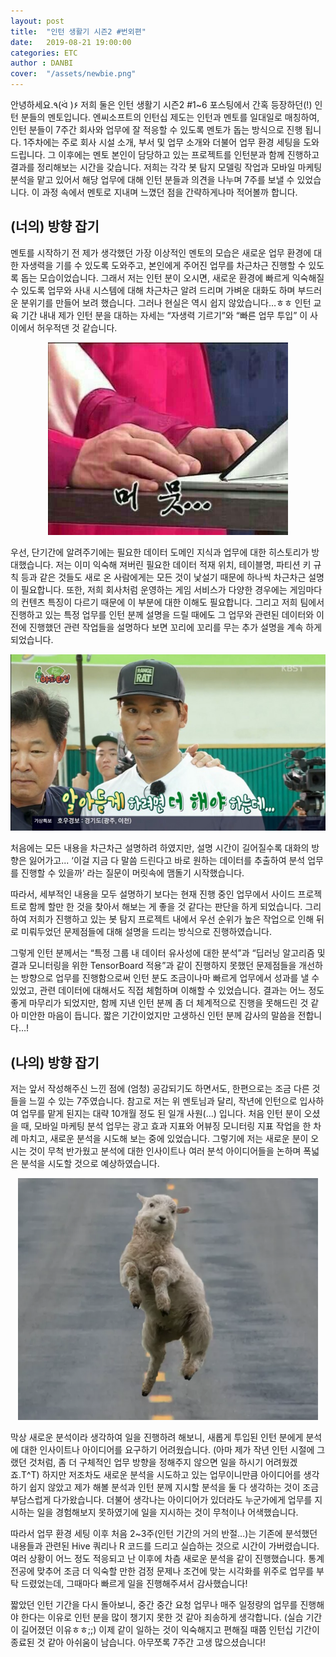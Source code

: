 ```yaml
---
layout: post
title:  "인턴 생활기 시즌2 #번외편"
date:   2019-08-21 19:00:00
categories: ETC
author : DANBI
cover:  "/assets/newbie.png"
---
```

안녕하세요.٩(ᐛ )۶  저희 둘은 인턴 생활기 시즌2 #1~6 포스팅에서 간혹 등장하던(!) 인턴 분들의 멘토입니다. 엔씨소프트의 인턴십 제도는 인턴과 멘토를 일대일로 매칭하여, 인턴 분들이 7주간 회사와 업무에 잘 적응할 수 있도록 멘토가 돕는 방식으로 진행 됩니다. 1주차에는 주로 회사 시설 소개, 부서 및 업무 소개와 더불어 업무 환경 세팅을 도와 드립니다. 그 이후에는 멘토 본인이 담당하고 있는 프로젝트를 인턴분과 함께 진행하고 결과를 정리해보는 시간을 갖습니다. 저희는 각각 봇 탐지 모델링 작업과 모바일 마케팅 분석을 맡고 있어서 해당 업무에 대해 인턴 분들과 의견을 나누며 7주를 보낼 수 있었습니다. 이 과정 속에서 멘토로 지내며 느꼈던 점을 간략하게나마 적어볼까 합니다.  

## (너의) 방향 잡기

멘토를 시작하기 전 제가 생각했던 가장 이상적인 멘토의 모습은 새로운 업무 환경에 대한 자생력을 기를 수 있도록 도와주고, 본인에게 주어진 업무를 차근차근 진행할 수 있도록 돕는 모습이었습니다. 그래서 저는 인턴 분이 오시면, 새로운 환경에 빠르게 익숙해질 수 있도록 업무와 사내 시스템에 대해 차근차근 알려 드리며 가벼운 대화도 하며 부드러운 분위기를 만들어 보려 했습니다. 그러나 현실은 역시 쉽지 않았습니다…ㅎㅎ 인턴 교육 기간 내내 제가 인턴 분을 대하는 자세는 “자생력 기르기”와 “빠른 업무 투입” 이 사이에서 허우적댄 것 같습니다.

<p align="center">
<img src="/assets/hesitate.jpg" style="width:4in" />


</p>

우선, 단기간에 알려주기에는 필요한 데이터 도메인 지식과 업무에 대한 히스토리가 방대했습니다. 저는 이미 익숙해 져버린 필요한 데이터 적재 위치, 테이블명, 파티션 키 규칙 등과 같은 것들도 새로 온 사람에게는 모든 것이 낯설기 때문에 하나씩 차근차근 설명이 필요합니다. 또한, 저희 회사처럼 운영하는 게임 서비스가 다양한 경우에는 게임마다의 컨텐츠 특징이 다르기 때문에 이 부분에 대한 이해도 필요합니다. 그리고 저희 팀에서 진행하고 있는 특정 업무를 인턴 분께 설명을 드릴 때에도 그 업무와 관련된 데이터와 이전에 진행했던 관련 작업들을 설명하다 보면 꼬리에 꼬리를 무는 추가 설명을 계속 하게 되었습니다. 

<p align="center">
<img src="/assets/tmi.png" style="width:7in" />


</p>

처음에는 모든 내용을 차근차근 설명하려 하였지만, 설명 시간이 길어질수록 대화의 방향은 잃어가고... ‘이걸 지금 다 말씀 드린다고 바로 원하는 데이터를 추출하여 분석 업무를 진행할 수 있을까’ 라는 질문이 머릿속에 맴돌기 시작했습니다.

따라서, 세부적인 내용을 모두 설명하기 보다는 현재 진행 중인 업무에서 사이드 프로젝트로 함께 할만 한 것을 찾아서 해보는 게 좋을 것 같다는 판단을 하게 되었습니다. 그리하여 저희가 진행하고 있는 봇 탐지 프로젝트 내에서 우선 순위가 높은 작업으로 인해 뒤로 미뤄두었던 문제점들에 대해 설명을 드리는 방식으로 진행하였습니다.

그렇게 인턴 분께서는 “특정 그룹 내 데이터 유사성에 대한 분석”과 “딥러닝 알고리즘 및 결과 모니터링을 위한 TensorBoard 적용”과 같이 진행하지 못했던 문제점들을 개선하는 방향으로 업무를 진행함으로써 인턴 분도 조금이나마 빠르게 업무에서 성과를 낼 수 있었고, 관련 데이터에 대해서도 직접 체험하며 이해할 수 있었습니다. 결과는 어느 정도 좋게 마무리가 되었지만, 함께 지낸 인턴 분께 좀 더 체계적으로 진행을 못해드린 것 같아 미안한 마음이 듭니다. 짧은 기간이었지만 고생하신 인턴 분께 감사의 말씀을 전합니다…!

## (나의) 방향 잡기

저는 앞서 작성해주신 느낀 점에 (엄청) 공감되기도 하면서도, 한편으로는 조금 다른 것들을 느낄 수 있는 7주였습니다. 참고로 저는 위 멘토님과 달리, 작년에 인턴으로 입사하여 업무를 맡게 된지는 대략 10개월 정도 된 일개 사원(…) 입니다. 처음 인턴 분이 오셨을 때, 모바일 마케팅 분석 업무는 광고 효과 지표와 어뷰징 모니터링 지표 작업을 한 차례 마치고, 새로운 분석을 시도해 보는 중에 있었습니다. 그렇기에 저는 새로운 분이 오시는 것이 무척 반가웠고 분석에 대한 인사이트나 여러 분석 아이디어들을 논하며 폭넓은 분석을 시도할 것으로 예상하였습니다.

<p align="center">
<img src="/assets/happy.PNG" style="width:5in" />

</p>

막상 새로운 분석이라 생각하여 일을 진행하려 해보니, 새롭게 투입된 인턴 분에게 분석에 대한 인사이트나 아이디어를 요구하기 어려웠습니다. (아마 제가 작년 인턴 시절에 그랬던 것처럼, 좀 더 구체적인 업무 방향을 정해주지 않으면 일을 하시기 어려웠겠죠.T^T) 하지만 저조차도 새로운 분석을 시도하고 있는 업무이니만큼 아이디어를 생각하기 쉽지 않았고 제가 해볼 분석과 인턴 분께 지시할 분석을 둘 다 생각하는 것이 조금 부담스럽게 다가왔습니다. 더불어 생각나는 아이디어가 있더라도 누군가에게 업무를 지시하는 일을 경험해보지 못하였기에 일을 지시하는 것이 무척이나 어색했습니다. 

따라서 업무 환경 세팅 이후 처음 2~3주(인턴 기간의 거의 반절…)는 기존에 분석했던 내용들과 관련된 Hive 쿼리나 R 코드를 드리고 실습하는 것으로 시간이 가버렸습니다. 여러 상황이 어느 정도 적응되고 난 이후에 차츰 새로운 분석을 같이 진행했습니다. 통계 전공에 맞추어 조금 더 익숙할 만한 검정 문제나 조건에 맞는 시각화를 위주로 업무를 부탁 드렸었는데, 그때마다 빠르게 일을 진행해주셔서 감사했습니다! 

짧았던 인턴 기간을 다시 돌아보니, 중간 중간 요청 업무나 매주 일정량의 업무를 진행해야 한다는 이유로 인턴 분을 많이 챙기지 못한 것 같아 죄송하게 생각합니다. (실습 기간이 길어졌던 이유ㅎㅎ;;) 이제 같이 일하는 것이 익숙해지고 편해질 때쯤 인턴십 기간이 종료된 것 같아 아쉬움이 남습니다. 아무쪼록 7주간 고생 많으셨습니다!